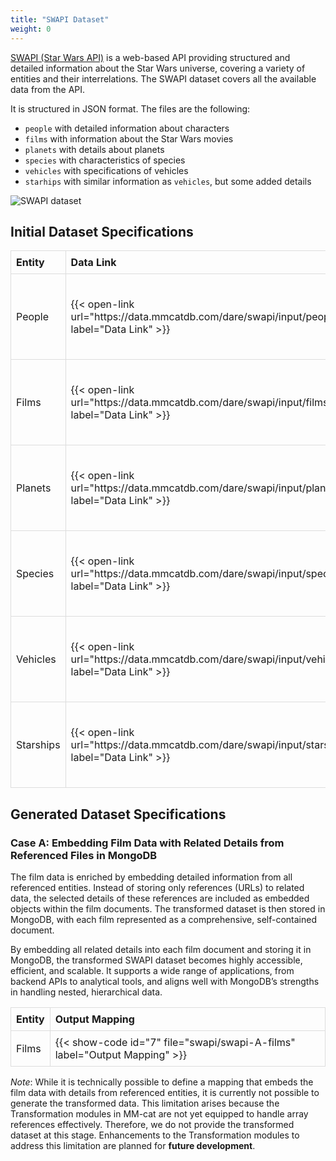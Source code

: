 ```yaml
---
title: "SWAPI Dataset"
weight: 0
---
```


[SWAPI (Star Wars API)](https://swapi.dev/) is a web-based API providing structured and detailed information about the Star Wars universe, covering a variety of entities and their interrelations. The SWAPI dataset covers all the available data from the API.

It is structured in JSON format. The files are the following:
- `people` with detailed information about characters
- `films` with information about the Star Wars movies
- `planets` with details about planets
- `species` with characteristics of species
- `vehicles` with specifications of vehicles
- `starhips` with similar information as `vehicles`, but some added details

![SWAPI dataset](/img/swapi-dataset-sk.png)

## Initial Dataset Specifications

<table style="width: 100%; border-collapse: collapse; text-align: left;">
  <thead>
    <tr>
      <th style="border: 1px solid #ddd; padding: 8px;">Entity</th>
      <th style="border: 1px solid #ddd; padding: 8px;">Data Link</th>
      <th style="border: 1px solid #ddd; padding: 8px;">Mapping</th>
    </tr>
  </thead>
  <tbody>
    <tr>
      <td style="border: 1px solid #ddd; padding: 8px;">People</td>
      <td style="border: 1px solid #ddd; padding: 8px;">{{< open-link url="https://data.mmcatdb.com/dare/swapi/input/people.json" label="Data Link" >}}</td>
      <td style="border: 1px solid #ddd; padding: 8px;">{{< show-code id="1" file="swapi/swapi-in-people" label="Mapping" >}}</td>
    </tr>
    <tr>
      <td style="border: 1px solid #ddd; padding: 8px;">Films</td>
      <td style="border: 1px solid #ddd; padding: 8px;">{{< open-link url="https://data.mmcatdb.com/dare/swapi/input/films.json" label="Data Link" >}}</td>
      <td style="border: 1px solid #ddd; padding: 8px;">{{< show-code id="2" file="swapi/swapi-in-films" label="Mapping" >}}</td>
    </tr>
    <tr>
      <td style="border: 1px solid #ddd; padding: 8px;">Planets</td>
      <td style="border: 1px solid #ddd; padding: 8px;">{{< open-link url="https://data.mmcatdb.com/dare/swapi/input/planets.json" label="Data Link" >}}</td>
      <td style="border: 1px solid #ddd; padding: 8px;">{{< show-code id="3" file="swapi/swapi-in-planets" label="Mapping" >}}</td>
    </tr>
    <tr>
      <td style="border: 1px solid #ddd; padding: 8px;">Species</td>
      <td style="border: 1px solid #ddd; padding: 8px;">{{< open-link url="https://data.mmcatdb.com/dare/swapi/input/species.json" label="Data Link" >}}</td>
      <td style="border: 1px solid #ddd; padding: 8px;">{{< show-code id="4" file="swapi/swapi-in-species" label="Mapping" >}}</td>
    </tr>
    <tr>
      <td style="border: 1px solid #ddd; padding: 8px;">Vehicles</td>
      <td style="border: 1px solid #ddd; padding: 8px;">{{< open-link url="https://data.mmcatdb.com/dare/swapi/input/vehicles.json" label="Data Link" >}}</td>
      <td style="border: 1px solid #ddd; padding: 8px;">{{< show-code id="5" file="swapi/swapi-in-vehicles" label="Mapping" >}}</td>
    </tr>
    <tr>
      <td style="border: 1px solid #ddd; padding: 8px;">Starships</td>
      <td style="border: 1px solid #ddd; padding: 8px;">{{< open-link url="https://data.mmcatdb.com/dare/swapi/input/starships.json" label="Data Link" >}}</td>
      <td style="border: 1px solid #ddd; padding: 8px;">{{< show-code id="6" file="swapi/swapi-in-starships" label="Mapping" >}}</td>
    </tr>
  </tbody>
</table>

## Generated Dataset Specifications

### Case A: Embedding Film Data with Related Details from Referenced Files in MongoDB

The film data is enriched by embedding detailed information from all referenced entities. Instead of storing only references (URLs) to related data, the selected details of these references are included as embedded objects within the film documents. The transformed dataset is then stored in MongoDB, with each film represented as a comprehensive, self-contained document.

By embedding all related details into each film document and storing it in MongoDB, the transformed SWAPI dataset becomes highly accessible, efficient, and scalable. It supports a wide range of applications, from backend APIs to analytical tools, and aligns well with MongoDB’s strengths in handling nested, hierarchical data.

<table style="width: 100%; border-collapse: collapse; text-align: left;">
  <thead>
    <tr>
      <th style="border: 1px solid #ddd; padding: 8px;">Entity</th>
      <th style="border: 1px solid #ddd; padding: 8px;">Output Mapping</th>
    </tr>
  </thead>
  <tbody>
    <tr>
      <td style="border: 1px solid #ddd; padding: 8px;">Films</td>
      <td style="border: 1px solid #ddd; padding: 8px;">{{< show-code id="7" file="swapi/swapi-A-films" label="Output Mapping" >}}</td>
    </tr>
  </tbody>
</table>

*Note*: While it is technically possible to define a mapping that embeds the film data with details from referenced entities, it is currently not possible to generate the transformed data. This limitation arises because the Transformation modules in MM-cat are not yet equipped to handle array references effectively. Therefore, we do not provide the transformed dataset at this stage. Enhancements to the Transformation modules to address this limitation are planned for **future development**.






